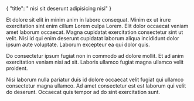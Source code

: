 {
  "title": " nisi sit deserunt adipisicing nisi"
}

Et dolore sit elit in minim anim in labore consequat. Minim ex ut irure exercitation sint enim cillum Lorem culpa Lorem. Elit dolor occaecat veniam amet laborum occaecat. Magna cupidatat exercitation consectetur sint ut velit. Nisi id qui enim deserunt cupidatat laborum aliqua incididunt dolor ipsum aute voluptate. Laborum excepteur ea qui dolor quis.

Do consectetur ipsum fugiat non in commodo ad dolore mollit. Et ad anim exercitation veniam nisi ad sit. Laboris ullamco fugiat magna ullamco velit proident.

Nisi laborum nulla pariatur duis id dolore occaecat velit fugiat qui ullamco consectetur magna ullamco. Ad amet consectetur est est laborum qui velit do deserunt. Occaecat quis tempor ad do sint exercitation sunt.